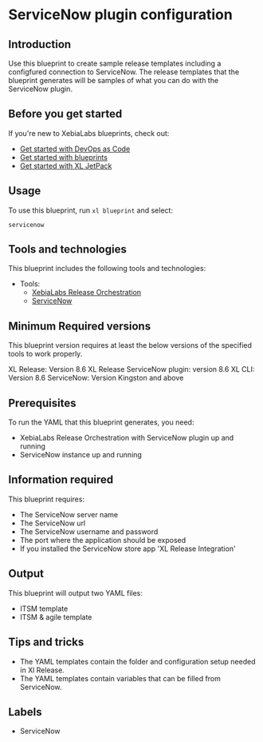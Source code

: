 # ServiceNow plugin configuration

## Introduction

Use this blueprint to create sample release templates including a configfured connection to ServiceNow. The release templates that the blueprint generates will be samples of what you can do with the ServiceNow plugin.

## Before you get started

If you're new to XebiaLabs blueprints, check out:

* [Get started with DevOps as Code](https://docs.xebialabs.com/xl-platform/concept/get-started-with-devops-as-code.html)
* [Get started with blueprints](https://docs.xebialabs.com/xl-platform/concept/get-started-with-blueprints.html)
* [Get started with XL JetPack](https://docs.xebialabs.com/xl-platform/concept/get-started-with-xl-jetpack.html)

## Usage

To use this blueprint, run `xl blueprint` and select:

    servicenow

## Tools and technologies

This blueprint includes the following tools and technologies:

* Tools:
    * [XebiaLabs Release Orchestration](https://xebialabs.com/products/xl-release/)
    * [ServiceNow](https://docs.servicenow.com/category/madrid)

## Minimum Required versions

This blueprint version requires at least the below versions of the specified tools to work properly.

XL Release: Version 8.6
XL Release ServiceNow plugin: version 8.6
XL CLI: Version 8.6
ServiceNow: Version Kingston and above

## Prerequisites

To run the YAML that this blueprint generates, you need:

* XebiaLabs Release Orchestration with ServiceNow plugin up and running
* ServiceNow instance up and running

## Information required

This blueprint requires:

* The ServiceNow server name
* The ServiceNow url
* The ServiceNow username and password
* The port where the application should be exposed
* If you installed the ServiceNow store app 'XL Release Integration'

## Output

This blueprint will output two YAML files:

* ITSM template
* ITSM & agile template

## Tips and tricks
    
* The YAML templates contain the folder and configuration setup needed in Xl Release.
* The YAML templates contain variables that can be filled from ServiceNow.

## Labels

* ServiceNow
